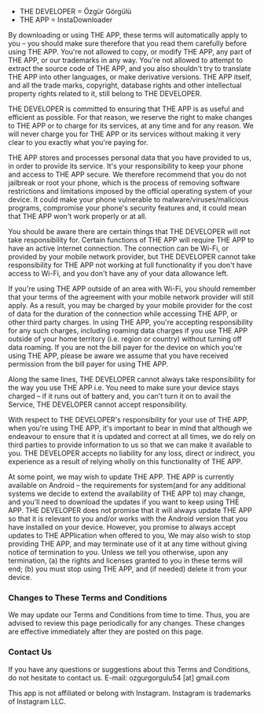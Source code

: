 - THE DEVELOPER = Özgür Görgülü
- THE APP = InstaDownloader

By downloading or using THE APP, these terms will automatically apply to you – you should make sure therefore that you read them carefully before using THE APP. You're not allowed to copy, or modify THE APP, any part of THE APP, or our trademarks in any way. You're not allowed to attempt to extract the source code of THE APP, and you also shouldn't try to translate THE APP into other languages, or make derivative versions. THE APP itself, and all the trade marks, copyright, database rights and other intellectual property rights related to it, still belong to THE DEVELOPER.

THE DEVELOPER is committed to ensuring that THE APP is as useful and efficient as possible. For that reason, we reserve the right to make changes to THE APP or to charge for its services, at any time and for any reason. We will never charge you for THE APP or its services without making it very clear to you exactly what you're paying for.

THE APP stores and processes personal data that you have provided to us, in order to provide its service. It's your responsibility to keep your phone and access to THE APP secure. We therefore recommend that you do not jailbreak or root your phone, which is the process of removing software restrictions and limitations imposed by the official operating system of your device. It could make your phone vulnerable to malware/viruses/malicious programs, compromise your phone's security features and, it could mean that THE APP won't work properly or at all.

You should be aware there are certain things that THE DEVELOPER will not take responsibility for. Certain functions of THE APP will require THE APP to have an active internet connection. The connection can be Wi-Fi, or provided by your mobile network provider, but THE DEVELOPER cannot take responsibility for THE APP not working at full functionality if you don't have access to Wi-Fi, and you don't have any of your data allowance left.

If you're using THE APP outside of an area with Wi-Fi, you should remember that your terms of the agreement with your mobile network provider will still apply. As a result, you may be charged by your mobile provider for the cost of data for the duration of the connection while accessing THE APP, or other third party charges. In using THE APP, you're accepting responsibility for any such charges, including roaming data charges if you use THE APP outside of your home territory (i.e. region or country) without turning off data roaming. If you are not the bill payer for the device on which you're using THE APP, please be aware we assume that you have received permission from the bill payer for using THE APP.

Along the same lines, THE DEVELOPER cannot always take responsibility for the way you use THE APP i.e. You need to make sure your device stays charged – if it runs out of battery and, you can't turn it on to avail the Service, THE DEVELOPER cannot accept responsibility.

With respect to THE DEVELOPER's responsibility for your use of THE APP, when you're using THE APP, it's important to bear in mind that although we endeavour to ensure that it is updated and correct at all times, we do rely on third parties to provide information to us so that we can make it available to you. THE DEVELOPER accepts no liability for any loss, direct or indirect, you experience as a result of relying wholly on this functionality of THE APP.

At some point, we may wish to update THE APP. THE APP is currently available on Android – the requirements for system(and for any additional systems we decide to extend the availability of THE APP to) may change, and you'll need to download the updates if you want to keep using THE APP. THE DEVELOPER does not promise that it will always update THE APP so that it is relevant to you and/or works with the Android version that you have installed on your device. However, you promise to always accept updates to THE APPlication when offered to you, We may also wish to stop providing THE APP, and may terminate use of it at any time without giving notice of termination to you. Unless we tell you otherwise, upon any termination, (a) the rights and licenses granted to you in these terms will end; (b) you must stop using THE APP, and (if needed) delete it from your device.


### Changes to These Terms and Conditions
We may update our Terms and Conditions from time to time. Thus, you are advised to review this page periodically for any changes. These changes are effective immediately after they are posted on this page.

### Contact Us
If you have any questions or suggestions about this Terms and Conditions, do not hesitate to contact us. E-mail: ozgurgorgulu54 [at] gmail.com

This app is not affiliated or belong with Instagram.
Instagram is trademarks of Instagram LLC.